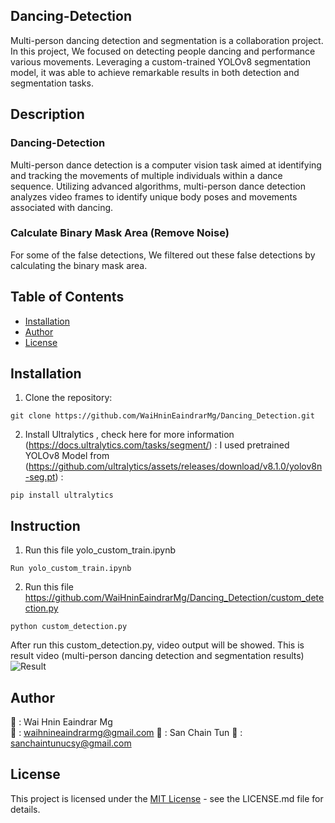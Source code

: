 ## Dancing-Detection
Multi-person dancing detection and segmentation is a collaboration project.
In this project, We focused on detecting people dancing and performance various movements. Leveraging a custom-trained YOLOv8 segmentation model, it was able to achieve remarkable results in both detection and segmentation tasks.


## Description
### Dancing-Detection
Multi-person dance detection is a computer vision task aimed at identifying and tracking the movements of multiple individuals within a dance sequence.
Utilizing advanced algorithms, multi-person dance detection analyzes video frames to identify unique body poses and movements associated with dancing.

### Calculate Binary Mask Area (Remove Noise)
For some of the false detections, We filtered out these false detections by calculating the binary mask area.


## Table of Contents
- [Installation](#installation)
- [Author](#author)
- [License](#license)


## Installation
1. Clone the repository:
```
git clone https://github.com/WaiHninEaindrarMg/Dancing_Detection.git
```

2. Install Ultralytics , check here for more information (https://docs.ultralytics.com/tasks/segment/) :
I used pretrained YOLOv8 Model from (https://github.com/ultralytics/assets/releases/download/v8.1.0/yolov8n-seg.pt) : 
```
pip install ultralytics
```


## Instruction
1. Run this file yolo_custom_train.ipynb
```
Run yolo_custom_train.ipynb
```
2. Run this file https://github.com/WaiHninEaindrarMg/Dancing_Detection/custom_detection.py
```
python custom_detection.py
```

After run this custom_detection.py, video output will be showed.
This is result video (multi-person dancing detection and segmentation results)
![Result](https://github.com/WaiHninEaindrarMg/Dancing_Detection/blob/main/output/output_video.gif)

##
## Author
👤 : Wai Hnin Eaindrar Mg  
📧 : [waihnineaindrarmg@gmail.com](mailto:waihnineaindrarmg@gmail.com)
👤 : San Chain Tun
📧 : [sanchaintunucsy@gmail.com](mailto:sanchaintunucsy@gmail.com)


## License

This project is licensed under the [MIT License](LICENSE.md) - see the LICENSE.md file for details.

